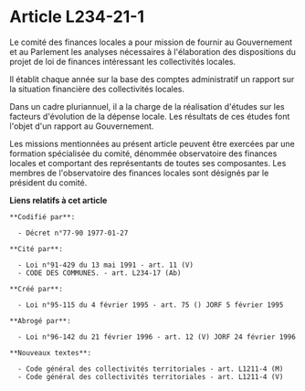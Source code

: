 # Article L234-21-1

Le comité des finances locales a pour mission de fournir au Gouvernement et au Parlement les analyses nécessaires à
l'élaboration des dispositions du projet de loi de finances intéressant les collectivités locales.

Il établit chaque année sur la base des comptes administratif un rapport sur la situation financière des collectivités
locales.

Dans un cadre pluriannuel, il a la charge de la réalisation d'études sur les facteurs d'évolution de la dépense locale. Les
résultats de ces études font l'objet d'un rapport au Gouvernement.

Les missions mentionnées au présent article peuvent être exercées par une formation spécialisée du comité, dénommée
observatoire des finances locales et comportant des représentants de toutes ses composantes. Les membres de l'observatoire
des finances locales sont désignés par le président du comité.

**Liens relatifs à cet article**

	**Codifié par**:

	  - Décret n°77-90 1977-01-27

	**Cité par**:

	  - Loi n°91-429 du 13 mai 1991 - art. 11 (V)
	  - CODE DES COMMUNES. - art. L234-17 (Ab)

	**Créé par**:

	  - Loi n°95-115 du 4 février 1995 - art. 75 () JORF 5 février 1995

	**Abrogé par**:

	  - Loi n°96-142 du 21 février 1996 - art. 12 (V) JORF 24 février 1996

	**Nouveaux textes**:

	  - Code général des collectivités territoriales - art. L1211-4 (M)
	  - Code général des collectivités territoriales - art. L1211-4 (V)
